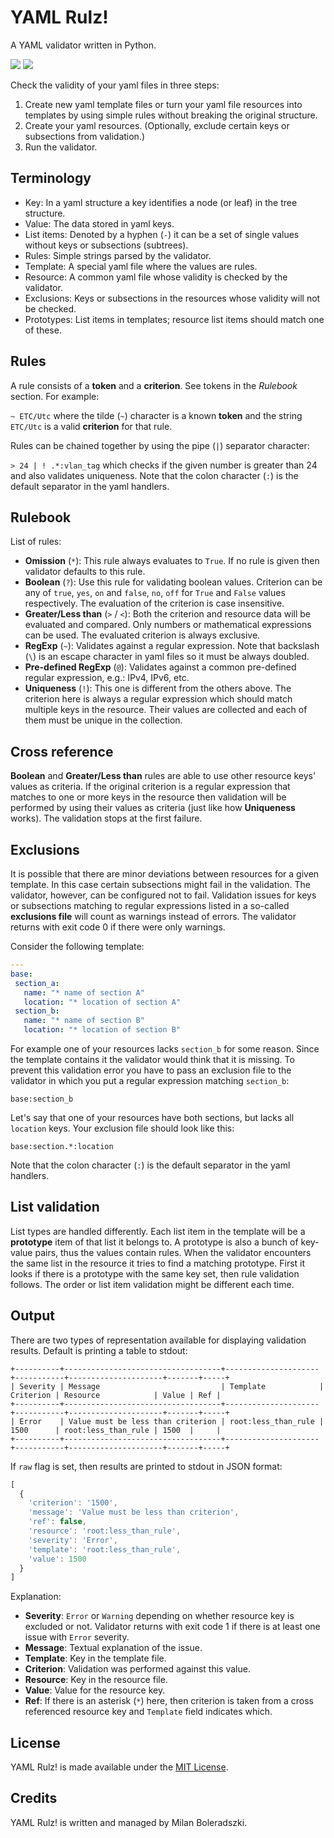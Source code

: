 YAML Rulz!
==========

A YAML validator written in Python.

[![][travis img]][travis]
[![][codecov img]][codecov]

Check the validity of your yaml files in three steps:

1. Create new yaml template files or turn your yaml file resources into templates by using simple rules without
breaking the original structure.
2. Create your yaml resources. (Optionally, exclude certain keys or subsections from validation.)
3. Run the validator.


Terminology
-----------

- Key: In a yaml structure a key identifies a node (or leaf) in the tree structure.
- Value: The data stored in yaml keys.
- List items: Denoted by a hyphen (`-`) it can be a set of single values without keys or subsections (subtrees).
- Rules: Simple strings parsed by the validator.
- Template: A special yaml file where the values are rules.
- Resource: A common yaml file whose validity is checked by the validator.
- Exclusions: Keys or subsections in the resources whose validity will not be checked.
- Prototypes: List items in templates; resource list items should match one of these.


Rules
-----

A rule consists of a __token__ and a __criterion__. See tokens in the _Rulebook_ section. For example:

`~ ETC/Utc` where the tilde (`~`) character is a known __token__ and the string `ETC/Utc` is a valid __criterion__ for
that rule.

Rules can be chained together by using the pipe (`|`) separator character:

`> 24 | ! .*:vlan_tag` which checks if the given number is greater than 24 and also validates uniqueness. Note that the
colon character (`:`) is the default separator in the yaml handlers.


Rulebook
--------

List of rules:

- __Omission__ (`*`): This rule always evaluates to `True`. If no rule is given then validator defaults to this rule.
- __Boolean__ (`?`): Use this rule for validating boolean values. Criterion can be any of `true`, `yes`, `on` and
`false`, `no`, `off` for `True` and `False` values respectively. The evaluation of the criterion is case insensitive.
- __Greater/Less than__ (`>` / `<`): Both the criterion and resource data will be evaluated and compared. Only numbers
or mathematical expressions can be used. The evaluated criterion is always exclusive.
- __RegExp__ (`~`): Validates against a regular expression. Note that backslash (`\`) is an escape character in yaml
files so it must be always doubled.
- __Pre-defined RegExp__ (`@`): Validates against a common pre-defined regular expression, e.g.: IPv4, IPv6, etc.
- __Uniqueness__ (`!`): This one is different from the others above. The criterion here is always a regular expression
which should match multiple keys in the resource. Their values are collected and each of them must be unique in the
collection.


Cross reference
---------------

__Boolean__ and __Greater/Less than__ rules are able to use other resource keys' values as criteria. If the original
criterion is a regular expression that matches to one or more keys in the resource then validation will be performed
by using their values as criteria (just like how __Uniqueness__ works). The validation stops at the first failure.


Exclusions
----------

It is possible that there are minor deviations between resources for a given template. In this case certain subsections
might fail in the validation. The validator, however, can be configured not to fail. Validation issues for keys or
subsections matching to regular expressions listed in a so-called __exclusions file__ will count as warnings instead
of errors. The validator returns with exit code 0 if there were only warnings.

Consider the following template:

```yaml
---
base:
 section_a:
   name: "* name of section A"
   location: "* location of section A"
 section_b:
   name: "* name of section B"
   location: "* location of section B"
```

For example one of your resources lacks `section_b` for some reason. Since the template contains it the validator
would think that it is missing. To prevent this validation error you have to pass an exclusion file to the validator
in which you put a regular expression matching `section_b`:

```
base:section_b
```

Let's say that one of your resources have both sections, but lacks all `location` keys. Your exclusion file should
look like this:

```
base:section.*:location
```

Note that the colon character (`:`) is the default separator in the yaml handlers.


List validation
---------------

List types are handled differently. Each list item in the template will be a __prototype__ item of that list it
belongs to. A prototype is also a bunch of key-value pairs, thus the values contain rules. When the validator
encounters the same list in the resource it tries to find a matching prototype. First it looks if there is a prototype
with the same key set, then rule validation follows. The order or list item validation might be different each time.


Output
------

There are two types of representation available for displaying validation results. Default is printing a table to
stdout:

```
+----------+-----------------------------------+---------------------+-----------+---------------------+-------+-----+
| Severity | Message                           | Template            | Criterion | Resource            | Value | Ref |
+----------+-----------------------------------+---------------------+-----------+---------------------+-------+-----+
| Error    | Value must be less than criterion | root:less_than_rule | 1500      | root:less_than_rule | 1500  |     |
+----------+-----------------------------------+---------------------+-----------+---------------------+-------+-----+
```

If `raw` flag is set, then results are printed to stdout in JSON format:

```javascript
[
  {
    'criterion': '1500',
    'message': 'Value must be less than criterion',
    'ref': false,
    'resource': 'root:less_than_rule',
    'severity': 'Error',
    'template': 'root:less_than_rule',
    'value': 1500
  }
]
```

Explanation:

- __Severity__: `Error` or `Warning` depending on whether resource key is excluded or not. Validator returns with exit
code 1 if there is at least one issue with `Error` severity.
- __Message__: Textual explanation of the issue.
- __Template__: Key in the template file.
- __Criterion__: Validation was performed against this value.
- __Resource__: Key in the resource file.
- __Value__: Value for the resource key.
- __Ref__: If there is an asterisk (`*`) here, then criterion is taken from a cross referenced resource key and
`Template` field indicates which.


License
-------
YAML Rulz! is made available under the [MIT License].


Credits
-------
YAML Rulz! is written and managed by Milan Boleradszki.


[travis]:https://travis-ci.org/milonoir/yaml_rulz
[travis img]:https://api.travis-ci.org/milonoir/yaml_rulz.svg?branch=master
[codecov img]:https://codecov.io/github/milonoir/yaml_rulz/coverage.svg?branch=master
[codecov]:https://codecov.io/github/milonoir/yaml_rulz?branch=master
[MIT License]:http://www.opensource.org/licenses/mit-license.php
